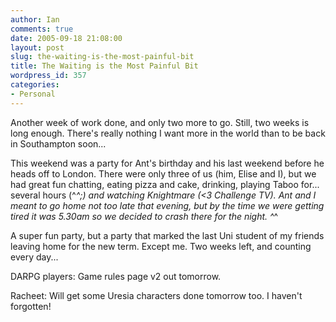 ```yaml
---
author: Ian
comments: true
date: 2005-09-18 21:08:00
layout: post
slug: the-waiting-is-the-most-painful-bit
title: The Waiting is the Most Painful Bit
wordpress_id: 357
categories:
- Personal
---
```


Another week of work done, and only two more to go.  Still, two weeks is long enough.  There's really nothing I want more in the world than to be back in Southampton soon...  

This weekend was a party for Ant's birthday and his last weekend before he heads off to London.  There were only three of us (him, Elise and I), but we had great fun chatting, eating pizza and cake, drinking, playing Taboo for... several hours (^_^;) and watching Knightmare (<3 Challenge TV).  Ant and I meant to go home not too late that evening, but by the time we were getting tired it was 5.30am so we decided to crash there for the night. ^_^  

A super fun party, but a party that marked the last Uni student of my friends leaving home for the new term.  Except me.  Two weeks left, and counting every day...  

DARPG players: Game rules page v2 out tomorrow.  

Racheet: Will get some Uresia characters done tomorrow too.  I haven't forgotten!  


